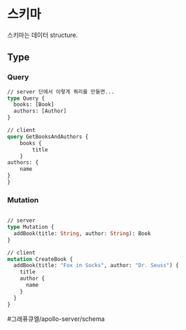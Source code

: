 # 스키마
스키마는 데이터 structure.




## Type

### Query

```graphql
// server 단에서 이렇게 쿼리를 만들면...
type Query {
  books: [Book]
  authors: [Author]
}

// client
query GetBooksAndAuthors {
	books {
		title
	}
authors: {
	name
}
}
```


### Mutation

```graphql

// server
type Mutation {
  addBook(title: String, author: String): Book
}

// client
mutation CreateBook {
  addBook(title: "Fox in Socks", author: "Dr. Seuss") {
    title
    author {
      name
    }
  }
}

```
#그래퓨큐엘/apollo-server/schema


